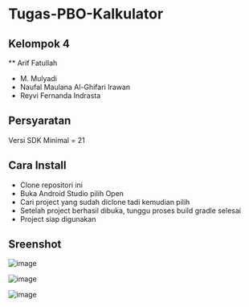 # Tugas-PBO-Kalkulator

## Kelompok 4
** Arif Fatullah
* M. Mulyadi 
* Naufal Maulana Al-Ghifari Irawan 
* Reyvi Fernanda Indrasta

## Persyaratan
Versi SDK Minimal = 21

## Cara Install
* Clone repositori ini
* Buka Android Studio pilih Open
* Cari project yang sudah diclone tadi kemudian pilih
* Setelah project berhasil dibuka, tunggu proses build gradle selesai
* Project siap digunakan

## Sreenshot
![image](https://user-images.githubusercontent.com/91942287/177949335-3916c239-46ed-4b01-b87b-7cc6e268ec8d.png)

![image](https://user-images.githubusercontent.com/91942287/177949363-0bcfe502-ba55-4779-84b4-df65ec21ddba.png)

![image](https://user-images.githubusercontent.com/91942287/177949507-8d4b4fce-241b-43c3-b54f-8f74968f1cab.png)
